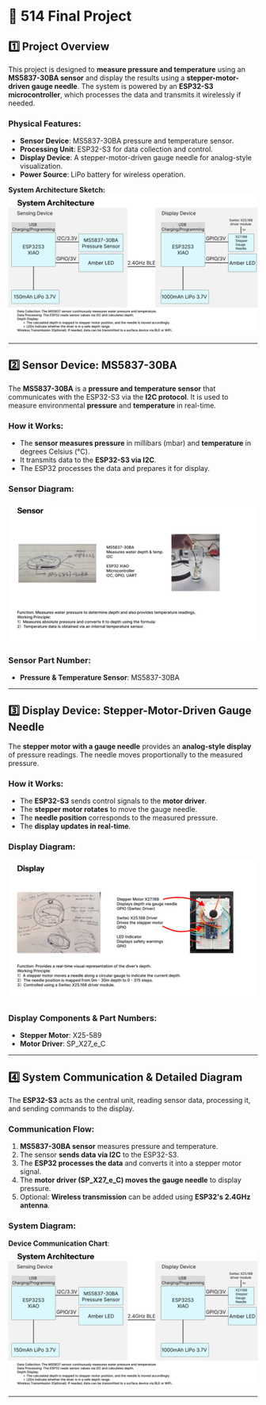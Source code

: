 # 📌 514 Final Project

## 1️⃣ Project Overview
This project is designed to **measure pressure and temperature** using an **MS5837-30BA sensor** and display the results using a **stepper-motor-driven gauge needle**. The system is powered by an **ESP32-S3 microcontroller**, which processes the data and transmits it wirelessly if needed.

### **Physical Features:**
- **Sensor Device**: MS5837-30BA pressure and temperature sensor.
- **Processing Unit**: ESP32-S3 for data collection and control.
- **Display Device**: A stepper-motor-driven gauge needle for analog-style visualization.
- **Power Source**: LiPo battery for wireless operation.

**System Architecture Sketch:**  
![System Architecture](images/Systemarchitecture.png)

---

## 2️⃣ Sensor Device: MS5837-30BA
The **MS5837-30BA** is a **pressure and temperature sensor** that communicates with the ESP32-S3 via the **I2C protocol**. It is used to measure environmental **pressure** and **temperature** in real-time.

### **How it Works:**
- The **sensor measures pressure** in millibars (mbar) and **temperature** in degrees Celsius (°C).
- It transmits data to the **ESP32-S3 via I2C**.
- The ESP32 processes the data and prepares it for display.

### **Sensor Diagram:**
![Sensor Device](images/Sensorpic.png)

### **Sensor Part Number:**
- **Pressure & Temperature Sensor**: MS5837-30BA  

---

## 3️⃣ Display Device: Stepper-Motor-Driven Gauge Needle
The **stepper motor with a gauge needle** provides an **analog-style display** of pressure readings. The needle moves proportionally to the measured pressure.

### **How it Works:**
- The **ESP32-S3** sends control signals to the **motor driver**.
- The **stepper motor rotates** to move the gauge needle.
- The **needle position** corresponds to the measured pressure.
- The **display updates in real-time**.

### **Display Diagram:**
![Display Device](images/Displaypic.png)

### **Display Components & Part Numbers:**
- **Stepper Motor**: X25-589  
- **Motor Driver**: SP_X27_e_C  

---

## 4️⃣ System Communication & Detailed Diagram
The **ESP32-S3** acts as the central unit, reading sensor data, processing it, and sending commands to the display.

### **Communication Flow:**
1. **MS5837-30BA sensor** measures pressure and temperature.
2. The sensor **sends data via I2C** to the ESP32-S3.
3. The **ESP32 processes the data** and converts it into a stepper motor signal.
4. The **motor driver (SP_X27_e_C) moves the gauge needle** to display pressure.
5. Optional: **Wireless transmission** can be added using **ESP32's 2.4GHz antenna**.

### **System Diagram:**
**Device Communication Chart**:  
![System Architecture](images/Systemarchitecture.png)

---



